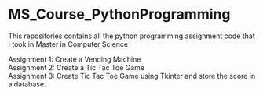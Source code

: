 # MS_Course_PythonProgramming
This repositories contains all the python programming assignment code that I took in Master in Computer Science

Assignment 1: Create a Vending Machine<br>
Assignment 2: Create a Tic Tac Toe Game<br>
Assignment 3: Create Tic Tac Toe Game using Tkinter and store the score in a database.<br>
